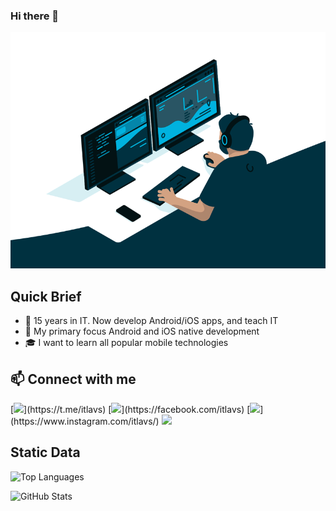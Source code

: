 ### Hi there 🙂
![](https://github.com/itlavs/itlavs/blob/main/code.gif?raw=true)

## Quick Brief
- 🌱 15 years in IT. Now develop Android/iOS apps, and teach IT
- 🎯 My primary focus Android and iOS native development
- 🎓 I want to learn all popular mobile technologies

## 📫 Connect with me
[![](https://cdn.jsdelivr.net/npm/simple-icons@v3/icons/telegram.svg")](https://t.me/itlavs)
[![](https://cdn.jsdelivr.net/npm/simple-icons@v3/icons/facebook.svg")](https://facebook.com/itlavs)
[![](https://cdn.jsdelivr.net/npm/simple-icons@v3/icons/instagram.svg")](https://www.instagram.com/itlavs/)
![](https://visitor-badge.glitch.me/badge?page_id=itlavs)

## Static Data
![Top Languages](https://github-readme-stats.vercel.app/api/top-langs/?username=itlavs&langs_count=8&layout=compact)

![GitHub Stats](https://github-readme-stats.vercel.app/api?username=itlavs)
